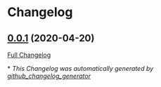 # Changelog

## [0.0.1](https://github.com/eidng8/xml-patch-cli/tree/0.0.1) (2020-04-20)

[Full Changelog](https://github.com/eidng8/xml-patch-cli/compare/785e1244e06ffe0b3955f692b50f0ad9fe0b21f5...0.0.1)



\* *This Changelog was automatically generated by [github_changelog_generator](https://github.com/github-changelog-generator/github-changelog-generator)*
